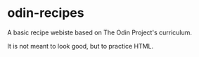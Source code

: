 # odin-recipes
A basic recipe webiste based on The Odin Project's curriculum.

It is not meant to look good, but to practice HTML.
